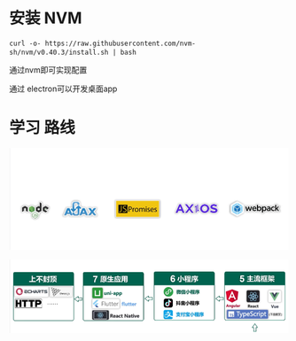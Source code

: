 # 安装 NVM

```
curl -o- https://raw.githubusercontent.com/nvm-sh/nvm/v0.40.3/install.sh | bash
```

通过nvm即可实现配置

通过 electron可以开发桌面app

# 学习 路线

![image-20250526211047535](https://raw.githubusercontent.com/Xioaruan912/pic/main/image-20250526211047535.png)

![image-20250526211057613](https://raw.githubusercontent.com/Xioaruan912/pic/main/image-20250526211057613.png)
